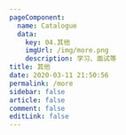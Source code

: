 ```yaml
---
pageComponent: 
  name: Catalogue
  data: 
    key: 04.其他
    imgUrl: /img/more.png
    description: 学习、面试等
title: 其他
date: 2020-03-11 21:50:56
permalink: /more
sidebar: false
article: false
comment: false
editLink: false
---
```

